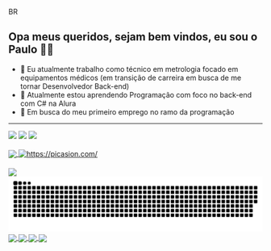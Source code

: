BR
## Opa meus queridos, sejam bem vindos, eu sou o Paulo 👋🏼

- 🔭 Eu atualmente trabalho como técnico em metrologia focado em equipamentos médicos (em transição de carreira em busca de me tornar Desenvolvedor Back-end)
- 🌱 Atualmente estou aprendendo Programação com foco no back-end com C# na Alura
- 💬 Em busca do meu primeiro emprego no ramo da programação

<hr>
<div> 
  <a href="https://www.instagram.com/o_verissimo_/" target="_blank"><img src="https://img.shields.io/badge/-Instagram-%23E4405F?style=for-the-badge&logo=instagram&logoColor=white" target="_blank"></a>
  <a href = "mailto:paulo.vitor.v.pereira@outlook.com"><img src="https://img.shields.io/badge/-Gmail-%23333?style=for-the-badge&logo=gmail&logoColor=white" target="_blank"></a>
  <a href="https://www.linkedin.com/in/paulo-vitor-v-pereira/" target="_blank"><img src="https://img.shields.io/badge/-LinkedIn-%230077B5?style=for-the-badge&logo=linkedin&logoColor=white" target="_blank"></a> 
</div>
</br>
<a href="https://github-readme-stats.vercel.app/api?username=o-verissimo&hide=contribs,prs&show_icons=true&theme=github_dark&locale=pt-br">
  <img align="center" src="https://github-readme-stats.vercel.app/api?username=o-verissimo&rank_icon=github&hide=contribs,prs&show_icons=true&theme=github_dark&locale=pt-br" />
</a>
<a href="https://picasion.com/">
  <img align="center" src="https://i.picasion.com/pic92/eb148157d9941f66746acfdedd6bfd4e.gif" width="150" height="150" border="0" alt="https://picasion.com/" />
</a>
</br></br>
<a href="https://github-readme-stats.vercel.app/api/top-langs/?username=o-verissimo&hide_progress=true&theme=github_dark&locale=pt-br">
  <img align="center" src="https://github-readme-stats.vercel.app/api/top-langs/?username=o-verissimo&layout=compact&theme=github_dark&locale=pt-br" />
</a>
<picture>
  <source media="(prefers-color-scheme: dark)" srcset="https://raw.githubusercontent.com/o-verissimo/o-verissimo/output/github-contribution-grid-snake-dark.svg">
  <source media="(prefers-color-scheme: light)" srcset="https://raw.githubusercontent.com/o-verissimo/o-verissimo/output/github-contribution-grid-snake.svg">
  <img alt="github contribution grid snake animation" src="https://raw.githubusercontent.com/o-verissimo/o-verissimo/output/github-contribution-grid-snake.svg">
</picture>
</br>
<a href="https://github.com/o-verissimo/Aplicativos_WindowsForms">
  <img align="center" src="https://github-readme-stats.vercel.app/api/pin/?username=o-verissimo&repo=Aplicativos_WindowsForms&theme=github_dark" />
</a>
<a href="https://github.com/o-verissimo/ScreenSound">
  <img align="center" src="https://github-readme-stats.vercel.app/api/pin/?username=o-verissimo&repo=ScreenSound&theme=github_dark" />
</a>
<a href="https://github.com/o-verissimo/spotify-react">
  <img align="center" src="https://github-readme-stats.vercel.app/api/pin/?username=o-verissimo&repo=spotify-react&theme=github_dark" />
</a>
<a href="https://github.com/o-verissimo/ScreenSound-Manipulando-API">
  <img align="center" src="https://github-readme-stats.vercel.app/api/pin/?username=o-verissimo&repo=ScreenSound-Manipulando-API&theme=github_dark" />
</a>





  
